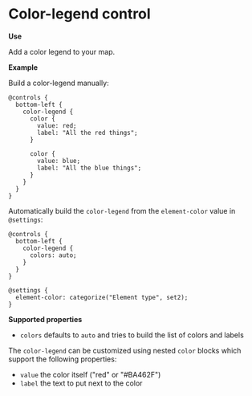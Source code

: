 # Color-legend control

**Use**

Add a color legend to your map.

**Example**

Build a color-legend manually:

```
@controls {
  bottom-left {
    color-legend {
      color {
        value: red;
        label: "All the red things";
      }

      color {
        value: blue;
        label: "All the blue things";
      }
    }
  }
}
```

Automatically build the `color-legend` from the `element-color` value in `@settings`:

```
@controls {
  bottom-left {
    color-legend {
      colors: auto;
    }
  }
}

@settings {
  element-color: categorize("Element type", set2);
}
```

**Supported properties**

* `colors` defaults to `auto` and tries to build the list of colors and labels 

The `color-legend` can be customized using nested `color` blocks which support the following properties:

  * `value` the color itself ("red" or "#BA462F")
  * `label` the text to put next to the color
